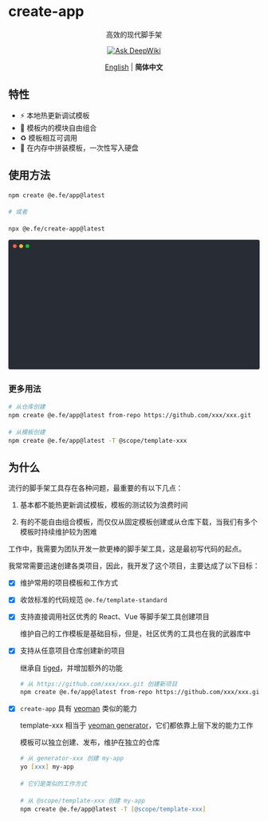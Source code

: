 # create-app

<p align='center'>
高效的现代脚手架
</p>

<div align='center'>
  <a href="https://deepwiki.com/eleven-net-cn/create-app"><img src="https://deepwiki.com/badge.svg" alt="Ask DeepWiki"></a>
</div>

<p align='center'>
<a href="./README.md">English</a> | <b>简体中文</b>
</p>

## 特性

- :zap: 本地热更新调试模板
- :art: 模板内的模块自由组合
- :recycle: 模板相互可调用
- :rocket: 在内存中拼装模板，一次性写入硬盘

## 使用方法

```zsh
npm create @e.fe/app@latest

# 或者

npx @e.fe/create-app@latest
```

![Usage](./usage.svg)

### 更多用法

```zsh
# 从仓库创建
npm create @e.fe/app@latest from-repo https://github.com/xxx/xxx.git

# 从模板创建
npm create @e.fe/app@latest -T @scope/template-xxx
```

## 为什么

流行的脚手架工具存在各种问题，最重要的有以下几点：

1. 基本都不能热更新调试模板，模板的测试较为浪费时间

2. 有的不能自由组合模板，而仅仅从固定模板创建或从仓库下载，当我们有多个模板时持续维护较为困难

工作中，我需要为团队开发一款更棒的脚手架工具，这是最初写代码的起点。

我常常需要迅速创建各类项目，因此，我开发了这个项目，主要达成了以下目标：

- [x] 维护常用的项目模板和工作方式

- [x] 收敛标准的代码规范 `@e.fe/template-standard`

- [x] 支持直接调用社区优秀的 React、Vue 等脚手架工具创建项目

  维护自己的工作模板是基础目标，但是，社区优秀的工具也在我的武器库中

- [x] 支持从任意项目仓库创建新的项目

  继承自 [tiged](https://github.com/tiged/tiged)，并增加额外的功能

  ```zsh
  # 从 https://github.com/xxx/xxx.git 创建新项目
  npm create @e.fe/app@latest from-repo https://github.com/xxx/xxx.git
  ```

- [x] `create-app` 具有 [yeoman](https://yeoman.io/) 类似的能力

  template-xxx 相当于 [yeoman generator](https://yeoman.io/authoring/)，它们都依靠上层下发的能力工作

  模板可以独立创建、发布，维护在独立的仓库

  ```zsh
  # 从 generator-xxx 创建 my-app
  yo [xxx] my-app

  # 它们是类似的工作方式

  # 从 @scope/template-xxx 创建 my-app
  npm create @e.fe/app@latest -T [@scope/template-xxx]
  ```
